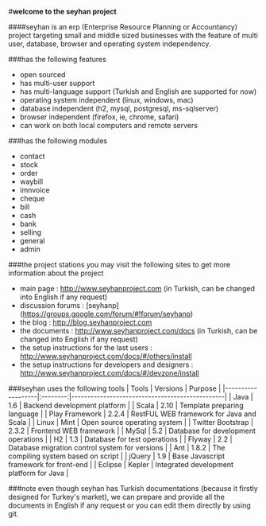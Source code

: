 #**welcome to the seyhan project** 

####seyhan is an erp (Enterprise Resource Planning or Accountancy) project targeting small and middle sized businesses with the feature of multi user, database, browser and operating system independency.

###has the following features
* open sourced
* has multi-user support
* has multi-language support (Turkish and English are supported for now)
* operating system independent (linux, windows, mac)
* database independent (h2, mysql, postgresql, ms-sqlserver)
* browser independent (firefox, ie, chrome, safari)
* can work on both local computers and remote servers

###has the following modules
* contact
* stock
* order
* waybill
* imnvoice
* cheque
* bill
* cash
* bank
* selling
* general
* admin

###the project stations
you may visit the following sites to get more information about the project
* main page : http://www.seyhanproject.com (in Turkish, can be changed into English if any request)
* discussion forums : [seyhanp] (https://groups.google.com/forum/#!forum/seyhanp)
* the blog : http://blog.seyhanproject.com
* the documents : http://www.seyhanproject.com/docs (in Turkish, can be changed into English if any request)
* the setup instructions for the last users : http://www.seyhanproject.com/docs/#/others/install
* the setup instructions for developers and designers : http://www.seyhanproject.com/docs/#/devzone/install

###seyhan uses the following tools
| Tools             | Versions | Purpose                                        |
|-------------------|:--------:|------------------------------------------------|
| Java              |   1.6    | Backend development platform                   |
| Scala             |   2.10   | Template preparing language                    |
| Play Framework    |  2.2.4   | RestFUL WEB framework for Java and Scala       |
| Linux             |   Mint   | Open source operating system                   |
| Twitter Bootstrap |  2.3.2   | Frontend WEB framework                         |
| MySql             |   5.2    | Database for development operations            |
| H2                |   1.3    | Database for test operations                   |
| Flyway            |   2.2    | Database migration control system for versions |
| Ant               |  1.8.2   | The compiling system based on script           |
| jQuery            |   1.9    | Base Javascript framework for front-end        |
| Eclipse           |  Kepler  | Integrated development platform for Java       |

###note
even though seyhan has Turkish documentations (because it firstly designed for Turkey's market), we can prepare and provide all the documents in English if any request or you can edit them directly by using git.
